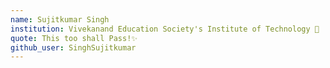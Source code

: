 ```yaml
---
name: Sujitkumar Singh 
institution: Vivekanand Education Society's Institute of Technology 🚩 
quote: This too shall Pass!✨
github_user: SinghSujitkumar
---
```

